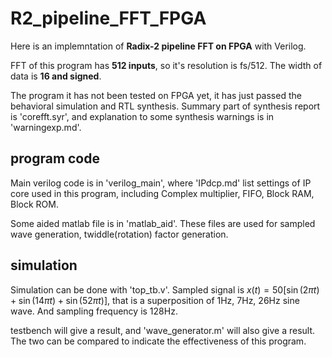 # R2_pipeline_FFT_FPGA

Here is an implemntation of **Radix-2 pipeline FFT on FPGA** with Verilog.

FFT of this program has **512 inputs**, so it's resolution is fs/512. The width of data is **16 and signed**.

The program it has not been tested on FPGA yet, it has just passed the behavioral simulation and RTL synthesis. Summary part of synthesis report is 'corefft.syr', and explanation to some synthesis warnings is in 'warningexp.md'.

## program code

Main verilog code is in 'verilog_main', where 'IPdcp.md' list settings of IP core used in this program, including Complex multiplier, FIFO, Block RAM, Block ROM.

Some aided matlab file is in 'matlab_aid'. These files are used for sampled wave generation, twiddle(rotation) factor generation.

## simulation

Simulation can be done with 'top_tb.v'. Sampled signal is $x(t) = 50[\sin(2\pi t) + \sin(14\pi t) + \sin(52\pi t)]$, that is a superposition of 1Hz, 7Hz, 26Hz sine wave. And sampling frequency is 128Hz.

testbench will give a result, and 'wave_generator.m' will also give a result. The two can be compared to indicate the effectiveness of this program.

